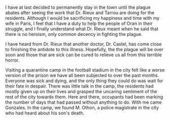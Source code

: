 I have at last decided to permanently stay in the town until the plague abates after seeing the work that Dr. Rieux and Tarrou are doing for the residents. Although I would be sacrificing my happiness and time with my wife in Paris, I feel that I have a duty to help the people of Oran in their struggle, and I finally understand what Dr. Rieux meant when he said that there is no heroism, only common decency in fighting the plague. 

I have heard from Dr. Rieux that another doctor, Dr. Castel, has come close to finishing the antidote to this illness. Hopefully, the the plague will be over soon and those that are sick can be cured to relieve us all from this terrible horror. 

Visiting a quarantine camp in the football stadium in the city felt like a worse version of the prison we have all been subjected to over the past months. Everyone was sick and dying, and the only thing they could do was wait for their fate in despair. There was little talk in the camp, the residents had mostly given up on their lives and grasped the uncaring sentiment of the rest of the city towards them. Here and there, occupants had been marking the number of days that had passed without anything to do. With me came Gonzales. In the camp, we found M. Othon, a police magistrate in the city who had heard about his son's death.
